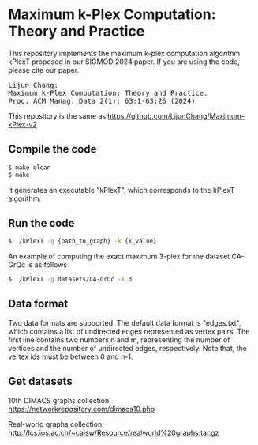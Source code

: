 # Maximum k-Plex Computation: Theory and Practice

This repository implements the maximum k-plex computation algorithm kPlexT proposed in our SIGMOD 2024 paper. If you are using the code, please cite our paper.
<pre>
Lijun Chang:
Maximum k-Plex Computation: Theory and Practice.
Proc. ACM Manag. Data 2(1): 63:1-63:26 (2024)
</pre>

This repository is the same as https://github.com/LijunChang/Maximum-kPlex-v2

## Compile the code

```sh
$ make clean
$ make
```
It generates an executable "kPlexT", which corresponds to the kPlexT algorithm.

## Run the code

```sh
$ ./kPlexT -g {path_to_graph} -k {k_value}
```

An example of computing the exact maximum 3-plex for the dataset CA-GrQc is as follows
```sh
$ ./kPlexT -g datasets/CA-GrQc -k 3
```

## Data format
Two data formats are supported. The default data format is "edges.txt", which contains a list of undirected edges represented as vertex pairs. The first line contains two numbers n and m, representing the number of vertices and the number of undirected edges, respectively. Note that, the vertex ids must be between 0 and n-1.

## Get datasets
10th DIMACS graphs collection: https://networkrepository.com/dimacs10.php

Real-world graphs collection: http://lcs.ios.ac.cn/~caisw/Resource/realworld%20graphs.tar.gz

